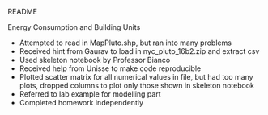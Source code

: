 README

Energy Consumption and Building Units

- Attempted to read in MapPluto.shp, but ran into many problems
- Received hint from Gaurav to load in nyc_pluto_16b2.zip and extract csv
- Used skeleton notebook by Professor Bianco
- Received help from Unisse to make code reproducible
- Plotted scatter matrix for all numerical values in file, but had too many plots, dropped columns to plot only those shown in skeleton notebook
- Referred to lab example for modelling part
- Completed homework independently
